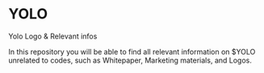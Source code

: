 # YOLO
Yolo Logo &amp; Relevant infos

In this repository you will be able to find all relevant information on $YOLO unrelated to codes, such as Whitepaper, Marketing materials, and Logos. 
